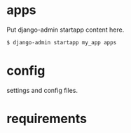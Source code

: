 # apps
Put django-admin startapp content here.
```sh
$ django-admin startapp my_app apps
```
# config
settings and config files.

# requirements
